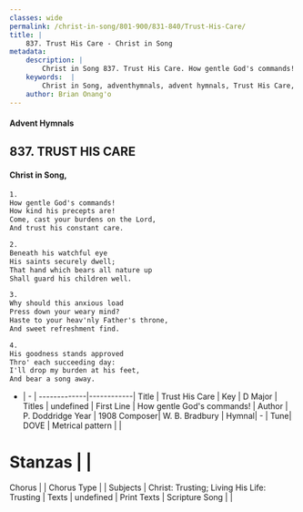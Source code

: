 ```yaml
---
classes: wide
permalink: /christ-in-song/801-900/831-840/Trust-His-Care/
title: |
    837. Trust His Care - Christ in Song
metadata:
    description: |
        Christ in Song 837. Trust His Care. How gentle God's commands! How kind his precepts are! Come, cast your burdens on the Lord, And trust his constant care.
    keywords:  |
        Christ in Song, adventhymnals, advent hymnals, Trust His Care, How gentle God's commands!. 
    author: Brian Onang'o
---
```


#### Advent Hymnals
## 837. TRUST HIS CARE
####  Christ in Song,

```txt
1.
How gentle God's commands!
How kind his precepts are!
Come, cast your burdens on the Lord,
And trust his constant care.

2.
Beneath his watchful eye
His saints securely dwell;
That hand which bears all nature up
Shall guard his children well.

3.
Why should this anxious load
Press down your weary mind?
Haste to your heav'nly Father's throne,
And sweet refreshment find.

4.
His goodness stands approved
Thro' each succeeding day:
I'll drop my burden at his feet,
And bear a song away.

```

- |   -  |
-------------|------------|
Title | Trust His Care |
Key | D Major |
Titles | undefined |
First Line | How gentle God's commands! |
Author | P. Doddridge
Year | 1908
Composer| W. B. Bradbury |
Hymnal|  - |
Tune| DOVE |
Metrical pattern | |
# Stanzas |  |
Chorus |  |
Chorus Type |  |
Subjects | Christ: Trusting; Living His Life: Trusting |
Texts | undefined |
Print Texts | 
Scripture Song |  |
    
